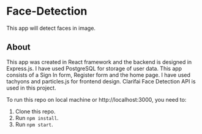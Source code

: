 # Face-Detection
This app will detect faces in image.

## About
This app was created in React framework and the backend is designed in Express.js. I have used PostgreSQL for storage of user data. This app consists of a Sign In form, Register form and the home page. I have used tachyons and particles.js for frontend design. Clarifai Face Detection API is used in this project.

To run this repo on local machine or http://localhost:3000, you need to:
1. Clone this repo.
2. Run `npm install`.
3. Run `npm start`.
